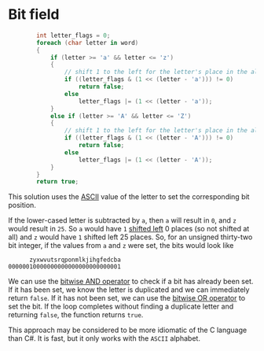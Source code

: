 # Bit field

```csharp
        int letter_flags = 0;
        foreach (char letter in word)
        {
            if (letter >= 'a' && letter <= 'z')
            {
                // shift 1 to the left for the letter's place in the alphabet
                if ((letter_flags & (1 << (letter - 'a'))) != 0)
                    return false;
                else
                    letter_flags |= (1 << (letter - 'a'));
            }
            else if (letter >= 'A' && letter <= 'Z')
            {
                // shift 1 to the left for the letter's place in the alphabet
                if ((letter_flags & (1 << (letter - 'A'))) != 0)
                    return false;
                else
                    letter_flags |= (1 << (letter - 'A'));
            }
        }
        return true;
```

This solution uses the [ASCII][ascii] value of the letter to set the corresponding bit position.

If the lower-cased letter is subtracted by `a`, then `a` will result in `0`, and `z` would result in `25`. So `a` would have `1` [shifted left][shift-left] 0 places (so not shifted at all) and `z` would have `1` shifted left 25 places. So, for an unsigned thirty-two bit integer, if the values from `a` and `z` were set, the bits would look like

```
      zyxwvutsrqponmlkjihgfedcba
00000010000000000000000000000001
```

We can use the [bitwise AND operator][and] to check if a bit has already been set.
If it has been set, we know the letter is duplicated and we can immediately return `false`.
If it has not been set, we can use the [bitwise OR operator][or] to set the bit.
If the loop completes without finding a duplicate letter and returning `false`, the function returns `true`.

This approach may be considered to be more idiomatic of the C language than C#.
It is fast, but it only works with the `ASCII` alphabet.

[ascii]: https://www.asciitable.com/
[shift-left]: https://learn.microsoft.com/en-us/dotnet/csharp/language-reference/operators/bitwise-and-shift-operators#left-shift-operator-
[or]: https://learn.microsoft.com/en-us/dotnet/csharp/language-reference/operators/bitwise-and-shift-operators#logical-or-operator-
[and]: https://learn.microsoft.com/en-us/dotnet/csharp/language-reference/operators/bitwise-and-shift-operators#logical-and-operator-
